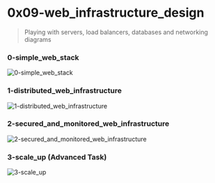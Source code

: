 # 0x09-web_infrastructure_design
> Playing with servers, load balancers, databases and networking diagrams

### 0-simple_web_stack

![0-simple_web_stack](https://i.imgur.com/WCUcyzn.png)


### 1-distributed_web_infrastructure

![1-distributed_web_infrastructure](https://i.imgur.com/uzf4Yz6.png)


### 2-secured_and_monitored_web_infrastructure

![2-secured_and_monitored_web_infrastructure](https://i.imgur.com/1CtCS99.png)


### 3-scale_up (Advanced Task)

![3-scale_up](https://imgur.com/a/v8uOSOW)

